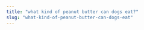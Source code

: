 ```yaml
---
title: "what kind of peanut butter can dogs eat?"
slug: "what-kind-of-peanut-butter-can-dogs-eat"
---
```


